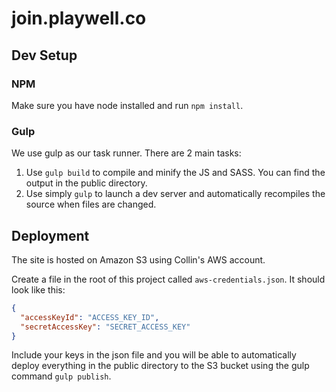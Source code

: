 # join.playwell.co

## Dev Setup

### NPM

Make sure you have node installed and run `npm install`.

### Gulp

We use gulp as our task runner. There are 2 main tasks:

1. Use `gulp build` to compile and minify the JS and SASS. You can find the output in the public directory.
2. Use simply `gulp` to launch a dev server and automatically recompiles the source when files are changed.

## Deployment

The site is hosted on Amazon S3 using Collin's AWS account.

Create a file in the root of this project called `aws-credentials.json`. It should look like this:

```json
{
  "accessKeyId": "ACCESS_KEY_ID",
  "secretAccessKey": "SECRET_ACCESS_KEY"
}
```

Include your keys in the json file and you will be able to automatically deploy everything in the public directory to the S3 bucket using the gulp command `gulp publish`.
